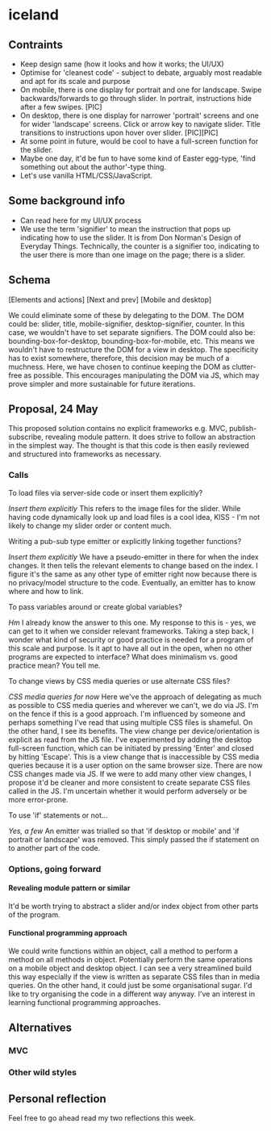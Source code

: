 # iceland

## Contraints

- Keep design same (how it looks and how it works; the UI/UX)
- Optimise for 'cleanest code' - subject to debate, arguably most readable and apt for its scale and purpose
- On mobile, there is one display for portrait and one for landscape. Swipe backwards/forwards to go through slider. In portrait, instructions hide after a few swipes. [PIC]
- On desktop, there is one display for narrower 'portrait' screens and one for wider 'landscape' screens. Click or arrow key to navigate slider. Title transitions to instructions upon hover over slider. [PIC][PIC]
- At some point in future, would be cool to have a full-screen function for the slider.
- Maybe one day, it'd be fun to have some kind of Easter egg-type, 'find something out about the author'-type thing.
- Let's use vanilla HTML/CSS/JavaScript.

## Some background info

- Can read here for my UI/UX process
- We use the term 'signifier' to mean the instruction that pops up indicating how to use the slider. It is from Don Norman's Design of Everyday Things. Technically, the counter is a signifier too, indicating to the user there is more than one image on the page; there is a slider.

## Schema

[Elements and actions]
[Next and prev]
[Mobile and desktop]

We could eliminate some of these by delegating to the DOM. The DOM could be: slider, title, mobile-signifier, desktop-signifier, counter. In this case, we wouldn't have to set separate signifiers. The DOM could also be: bounding-box-for-desktop, bounding-box-for-mobile, etc. This means we wouldn't have to restructure the DOM for a view in desktop. The specificity has to exist somewhere, therefore, this decision may be much of a muchness. Here, we have chosen to continue keeping the DOM as clutter-free as possible. This encourages manipulating the DOM via JS, which may prove simpler and more sustainable for future iterations.

## Proposal, 24 May

This proposed solution contains no explicit frameworks e.g. MVC, publish-subscribe, revealing module pattern. It does strive to follow an abstraction in the simplest way. The thought is that this code is then easily reviewed and structured into frameworks as necessary. 

### Calls

To load files via server-side code or insert them explicitly?

*Insert them explicitly* This refers to the image files for the slider. While having code dynamically look up and load files is a cool idea, KISS - I'm not likely to change my slider order or content much.

Writing a pub-sub type emitter or explicitly linking together functions?

*Insert them explicitly* We have a pseudo-emitter  in there for when the index changes. It then tells the relevant elements to change based on the index. I figure it's the same as any other type of emitter right now because there is no privacy/model structure to the code. Eventually, an emitter has to know where and how to link.

To pass variables around or create global variables?

*Hm* I already know the answer to this one. My response to this is - yes, we can get to it when we consider relevant frameworks. Taking a step back, I wonder what kind of security or good practice is needed for a program of this scale and purpose. Is it apt to have all out in the open, when no other programs are expected to interface? What does minimalism vs. good practice mean? You tell me.

To change views by CSS media queries or use alternate CSS files?

*CSS media queries for now* Here we've the approach of delegating as much as possible to CSS media queries and wherever we can't, we do via JS. I'm on the fence if this is a good approach. I'm influenced by someone and perhaps something I've read that using multiple CSS files is shameful. On the other hand, I see its benefits. The view change per device/orientation is explicit as read from the JS file. I've experimented by adding the desktop full-screen function, which can be initiated by pressing 'Enter' and closed by hitting 'Escape'. This is a view change that is inaccessible by CSS media queries because it is a user option on the same browser size. There are now CSS changes made via JS. If we were to add many other view changes, I propose it'd be cleaner and more consistent to create separate CSS files called in the JS. I'm uncertain whether it would perform adversely or be more error-prone. 

To use 'if' statements or not...

*Yes, a few* An emitter was trialled so that 'if desktop or mobile' and 'if portrait or landscape' was removed. This simply passed the if statement on to another part of the code. 

### Options, going forward

#### Revealing module pattern or similar
It'd be worth trying to abstract a slider and/or index object from other parts of the program.

#### Functional programming approach
We could write functions within an object, call a method to perform a method on all methods in object. Potentially perform the same operations on a mobile object and desktop object. I can see a very streamlined build this way especially if the view is written as separate CSS files than in media queries. On the other hand, it could just be some organisational sugar. I'd like to try organising the code in a different way anyway. I've an interest in learning functional programming approaches.

## Alternatives

### MVC

### Other wild styles

## Personal reflection

Feel free to go ahead read my two reflections this week.

